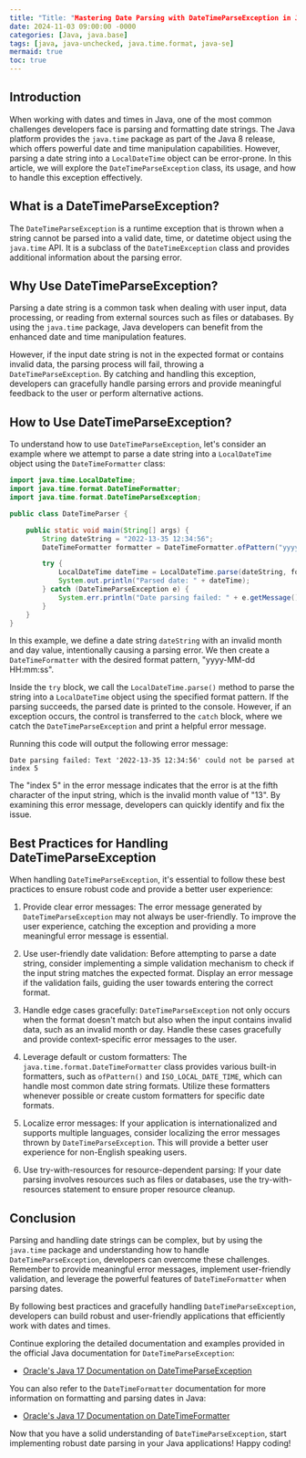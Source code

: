 ```yaml
---
title: "Title: "Mastering Date Parsing with DateTimeParseException in Java""
date: 2024-11-03 09:00:00 -0000
categories: [Java, java.base]
tags: [java, java-unchecked, java.time.format, java-se]
mermaid: true
toc: true
---
```



## Introduction
When working with dates and times in Java, one of the most common challenges developers face is parsing and formatting date strings. The Java platform provides the `java.time` package as part of the Java 8 release, which offers powerful date and time manipulation capabilities. However, parsing a date string into a `LocalDateTime` object can be error-prone. In this article, we will explore the `DateTimeParseException` class, its usage, and how to handle this exception effectively.

## What is a DateTimeParseException?
The `DateTimeParseException` is a runtime exception that is thrown when a string cannot be parsed into a valid date, time, or datetime object using the `java.time` API. It is a subclass of the `DateTimeException` class and provides additional information about the parsing error.

## Why Use DateTimeParseException?
Parsing a date string is a common task when dealing with user input, data processing, or reading from external sources such as files or databases. By using the `java.time` package, Java developers can benefit from the enhanced date and time manipulation features.

However, if the input date string is not in the expected format or contains invalid data, the parsing process will fail, throwing a `DateTimeParseException`. By catching and handling this exception, developers can gracefully handle parsing errors and provide meaningful feedback to the user or perform alternative actions.

## How to Use DateTimeParseException?
To understand how to use `DateTimeParseException`, let's consider an example where we attempt to parse a date string into a `LocalDateTime` object using the `DateTimeFormatter` class:

```java
import java.time.LocalDateTime;
import java.time.format.DateTimeFormatter;
import java.time.format.DateTimeParseException;

public class DateTimeParser {

    public static void main(String[] args) {
        String dateString = "2022-13-35 12:34:56";
        DateTimeFormatter formatter = DateTimeFormatter.ofPattern("yyyy-MM-dd HH:mm:ss");

        try {
            LocalDateTime dateTime = LocalDateTime.parse(dateString, formatter);
            System.out.println("Parsed date: " + dateTime);
        } catch (DateTimeParseException e) {
            System.err.println("Date parsing failed: " + e.getMessage());
        }
    }
}
```

In this example, we define a date string `dateString` with an invalid month and day value, intentionally causing a parsing error. We then create a `DateTimeFormatter` with the desired format pattern, "yyyy-MM-dd HH:mm:ss".

Inside the `try` block, we call the `LocalDateTime.parse()` method to parse the string into a `LocalDateTime` object using the specified format pattern. If the parsing succeeds, the parsed date is printed to the console. However, if an exception occurs, the control is transferred to the `catch` block, where we catch the `DateTimeParseException` and print a helpful error message.

Running this code will output the following error message:
```
Date parsing failed: Text '2022-13-35 12:34:56' could not be parsed at index 5
```

The "index 5" in the error message indicates that the error is at the fifth character of the input string, which is the invalid month value of "13". By examining this error message, developers can quickly identify and fix the issue. 

## Best Practices for Handling DateTimeParseException
When handling `DateTimeParseException`, it's essential to follow these best practices to ensure robust code and provide a better user experience:

1. Provide clear error messages: The error message generated by `DateTimeParseException` may not always be user-friendly. To improve the user experience, catching the exception and providing a more meaningful error message is essential.

2. Use user-friendly date validation: Before attempting to parse a date string, consider implementing a simple validation mechanism to check if the input string matches the expected format. Display an error message if the validation fails, guiding the user towards entering the correct format.

3. Handle edge cases gracefully: `DateTimeParseException` not only occurs when the format doesn't match but also when the input contains invalid data, such as an invalid month or day. Handle these cases gracefully and provide context-specific error messages to the user.

4. Leverage default or custom formatters: The `java.time.format.DateTimeFormatter` class provides various built-in formatters, such as `ofPattern()` and `ISO_LOCAL_DATE_TIME`, which can handle most common date string formats. Utilize these formatters whenever possible or create custom formatters for specific date formats.

5. Localize error messages: If your application is internationalized and supports multiple languages, consider localizing the error messages thrown by `DateTimeParseException`. This will provide a better user experience for non-English speaking users.

6. Use try-with-resources for resource-dependent parsing: If your date parsing involves resources such as files or databases, use the try-with-resources statement to ensure proper resource cleanup.

## Conclusion
Parsing and handling date strings can be complex, but by using the `java.time` package and understanding how to handle `DateTimeParseException`, developers can overcome these challenges. Remember to provide meaningful error messages, implement user-friendly validation, and leverage the powerful features of `DateTimeFormatter` when parsing dates.

By following best practices and gracefully handling `DateTimeParseException`, developers can build robust and user-friendly applications that efficiently work with dates and times.

Continue exploring the detailed documentation and examples provided in the official Java documentation for `DateTimeParseException`:
- [Oracle's Java 17 Documentation on DateTimeParseException](https://docs.oracle.com/en/java/javase/17/docs/api/java.base/java/time/format/DateTimeParseException.html)

You can also refer to the `DateTimeFormatter` documentation for more information on formatting and parsing dates in Java:
- [Oracle's Java 17 Documentation on DateTimeFormatter](https://docs.oracle.com/en/java/javase/17/docs/api/java.base/java/time/format/DateTimeFormatter.html)

Now that you have a solid understanding of `DateTimeParseException`, start implementing robust date parsing in your Java applications! Happy coding!